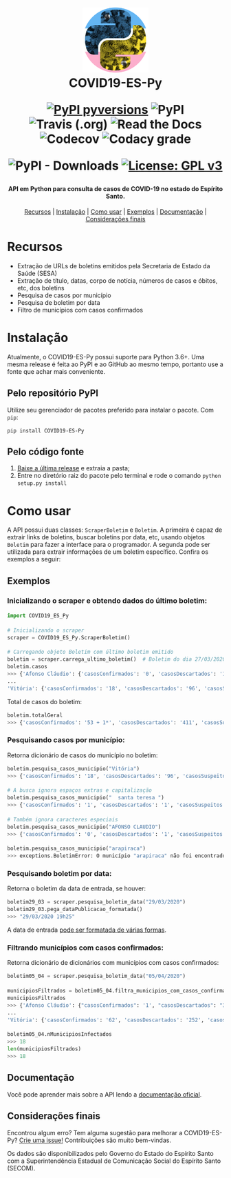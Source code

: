 <h1 align="center">
  <br>
  <a href="https://pypi.org/project/COVID19-ES-Py/">
  <img src="https://raw.githubusercontent.com/AtilioA/COVID19-ES-Py/c28e8a1f8799d6a067d7c4587a9467d3bc595e9e/docs/logo_COVID19-ES-Py.png" width="30%"></a>
  <br>
  COVID19-ES-Py
  <br>

[![PyPI pyversions](https://img.shields.io/pypi/pyversions/COVID19-ES-Py.svg)](https://pypi.python.org/pypi/COVID19-ES-Py/) ![PyPI](https://img.shields.io/pypi/v/COVID19-ES-Py) ![Travis (.org)](https://img.shields.io/travis/AtilioA/COVID19-ES-Py) ![Read the Docs](https://img.shields.io/readthedocs/covid19-es-py) ![Codecov](https://img.shields.io/codecov/c/github/atilioa/covid19-es-py) ![Codacy grade](https://img.shields.io/codacy/grade/fcb128b62ff64a8ab51da5629bb11556)

![PyPI - Downloads](https://img.shields.io/pypi/dm/covid19-es-py) [![License: GPL v3](https://img.shields.io/badge/License-GPLv3-orange.svg)](https://www.gnu.org/licenses/gpl-3.0)

<h4 align="center">API em Python para consulta de casos de COVID-19 no estado do Espírito Santo.</h4>

<p align="center">
  <a href="#recursos">Recursos</a> |
  <a href="#instalação">Instalação</a> |
  <a href="#como-usar">Como usar</a> |
  <a href="#exemplos">Exemplos</a> |
  <a href="#documentação">Documentação</a> |
  <a href="#considerações-finais">Considerações finais</a>
</p>

# Recursos
* Extração de URLs de boletins emitidos pela Secretaria de Estado da Saúde (SESA)
* Extração de título, datas, corpo de notícia, números de casos e óbitos, etc, dos boletins
* Pesquisa de casos por município
* Pesquisa de boletim por data
* Filtro de municípios com casos confirmados

# Instalação
Atualmente, o COVID19-ES-Py possui suporte para Python 3.6+. Uma mesma release é feita ao PyPI e ao GitHub ao mesmo tempo, portanto use a fonte que achar mais conveniente.

## Pelo repositório PyPI
Utilize seu gerenciador de pacotes preferido para instalar o pacote. Com `pip`:

```shell
pip install COVID19-ES-Py
```

## Pelo código fonte
1. [Baixe a última release](https://github.com/AtilioA/COVID19-ES-Py/releases/latest) e extraia a pasta;
2. Entre no diretório raiz do pacote pelo terminal e rode o comando `python setup.py install`

# Como usar

A API possui duas classes: `ScraperBoletim` e `Boletim`. A primeira é capaz de extrair links de boletins, buscar boletins por data, etc, usando objetos `Boletim` para fazer a interface para o programador. A segunda pode ser utilizada para extrair informações de um boletim específico. Confira os exemplos a seguir:

## Exemplos

### Inicializando o scraper e obtendo dados do último boletim:
```python
import COVID19_ES_Py

# Inicializando o scraper
scraper = COVID19_ES_Py.ScraperBoletim()

# Carregando objeto Boletim com último boletim emitido
boletim = scraper.carrega_ultimo_boletim()  # Boletim do dia 27/03/2020
boletim.casos
>>> {'Afonso Cláudio': {'casosConfirmados': '0', 'casosDescartados': '1', 'casosSuspeitos': '0', 'totalCasos': '1'},
...
'Vitória': {'casosConfirmados': '18', 'casosDescartados': '96', 'casosSuspeitos': '142', 'totalCasos': '256'}}
```

Total de casos do boletim:
```python
boletim.totalGeral
>>> {'casosConfirmados': '53 + 1*', 'casosDescartados': '411', 'casosSuspeitos': '1.105', 'totalCasos': '1.570'}
```

### Pesquisando casos por município:
Retorna dicionário de casos do município no boletim:
```python
boletim.pesquisa_casos_municipio("Vitória")
>>> {'casosConfirmados': '18', 'casosDescartados': '96', 'casosSuspeitos': '142', 'totalCasos': '256'}

# A busca ignora espaços extras e capitalização
boletim.pesquisa_casos_municipio("  santa teresa ")
>>> {'casosConfirmados': '1', 'casosDescartados': '1', 'casosSuspeitos': '0', 'totalCasos': '2'}

# Também ignora caracteres especiais
boletim.pesquisa_casos_municipio("AFONSO CLAUDIO")
>>> {'casosConfirmados': '0', 'casosDescartados': '1', 'casosSuspeitos': '0', 'totalCasos': '1'}

boletim.pesquisa_casos_municipio("arapiraca")
>>> exceptions.BoletimError: O município "arapiraca" não foi encontrado no boletim. Pode ter ocorrido um erro de digitação ou o município não registrou casos de COVID-19.
```

### Pesquisando boletim por data:
Retorna o boletim da data de entrada, se houver:
```python
boletim29_03 = scraper.pesquisa_boletim_data("29/03/2020")
boletim29_03.pega_dataPublicacao_formatada()
>>> "29/03/2020 19h25"
```
A data de entrada [pode ser formatada de várias formas](https://covid19-es-py.readthedocs.io/pt_BR/latest/COVID19_ES_Py.html#COVID19_ES_Py.boletim.ScraperBoletim.pesquisa_boletim_data).

### Filtrando municípios com casos confirmados:
Retorna dicionário de dicionários com municípios com casos confirmados:
```python
boletim05_04 = scraper.pesquisa_boletim_data("05/04/2020")

municipiosFiltrados = boletim05_04.filtra_municipios_com_casos_confirmados()
municipiosFiltrados
>>> {'Afonso Cláudio': {"casosConfirmados": '1', "casosDescartados": "3", "casosSuspeitos": "3", "totalCasos": "7", "obitos": "0"},
...
'Vitória': {'casosConfirmados': '62', 'casosDescartados': '252', 'casosSuspeitos': '58', 'totalCasos': '372', 'obitos': '2'}}

boletim05_04.nMunicipiosInfectados
>>> 18
len(municipiosFiltrados)
>>> 18
```

## Documentação
Você pode aprender mais sobre a API lendo a [documentação oficial](https://covid19-es-py.readthedocs.io/pt_BR/latest/).

## Considerações finais
Encontrou algum erro? Tem alguma sugestão para melhorar a COVID19-ES-Py? [Crie uma issue!](https://github.com/atilioa/COVID19-ES-Py/issues) Contribuições são muito bem-vindas.

Os dados são disponibilizados pelo Governo do Estado do Espírito Santo com a Superintendência Estadual de Comunicação Social do Espírito Santo (SECOM).
